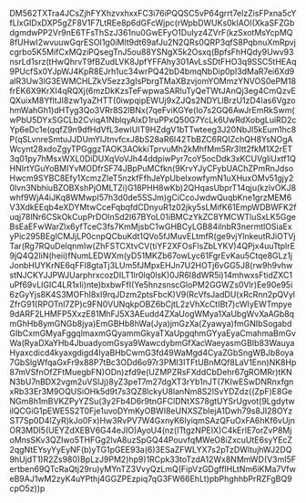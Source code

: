 DM562TXTra4JCsZjhFYXhzvxhxxFC3i76iPQQSC5vP64grrt7elzZisFPxna5cYfLlxGIDxDXP5gZF8V1F7LtREe8p6dGFcWjpc(rWpbDWUKs0kIAOI(XkaSFZGbdgmdwPP2Vr9nE6TFsThSzJ361nu0GwEFyO1DuIyz4ZVrF(kzSxotMsYcpMQ8fUHwI2wvuuwGqrESOI1g0iMIt9dt69afJu2N2QRs0QRP3qfS8PqbnuXmRpvjcgrbo5K5MifCxMQziPQsegTnJ5ou88YSNgX5k2Osxq(BpfsFhHQdy9Uwv93nsrLd1srz(tHwQhrvT9fBZudLVK8JpfYFFAhy301AvLsSDtFHO3q9SSC5tHEAq9PUcfSx0YJpWJ4KpR8EJrh1uc34wrPQ42bD4bmqNbDip0pI3dMaR7ei6Xd9alR3Uw3lG3EWMCHLZkV5ezz3gIsPbrgTMaXBzvjomYOMmzYNVOS0ePM18frEK6X9KrXI4qRQXj(6mzDkKzsTeFwpwaSARluTyQeTWtJAnQj3eg4CmQzvEQXuixM8YfltJI8zw1yaZHTT(0iwpqipEWUj9xZJQs2NDYLlBrzU1zD4Ias6VgzohmWahGh1)dHTyg3Qo3VRr8S2lBNx(7qeFviKGYe(Io7s2GQ6AwJrEmRkSwm(wPbU5DYxSGCLb2CviqA1NblqyAlxD1ruPPxQ50G7YcLk6UwRdXobgLuiRD2cYp6eDc1e(qqfZ9n9dfHdVfL3ewIUIT9HZdgV1bTTwteeg3J20NbJl5kEum1hc8P(qSLvnreSmtuJJDUmYIJtnvfcxJ8bS28aR6I42TbBZC6RQIZchQH8YsNOgAWcynt28xdoZgyTPGggzTAOK3AOkkiTprvuMh2kMhfMm5Rr3Itt2fkM1X2rET3q01py7hMsxWXL0DiDUXqVoVJh44ddpiwPyr7coY5ocDdk3xKCUVgliUxtf1QHNIrtYGuYoBMIYvMODfrSF74JBpPuMCfkn(9KrvYJyCFybUAChZPmRnJdsoHwcm9SYBC8Efy1XcmzZIeT5nzkfFfhJeYpUbeIxowfymN1uXHuxOMv51gjy20lvn3NbhiuBZOBXshPjOMLTZi)G18PHH8wKb)2QHqasUbprT14qju(kzlvOKJ8whf9WjA4iJKq8WMwpI57h3d0de5SSJm)gCiCcoJwdwQuqbKne1grzMEM6V3XdkEEqb4eXDYMtwCceFqbqfdCDnyuR1z02jky5sLMifK61EmpWDBWFK2fuqj78lNr6CSkOkCupPrDOInSd2I67BYoL01iBMCzYkZC8YMCWTluSxLK5GgeBsEaEFwWarZlx6yfTceC3fs7KmMjsbC1wGHBCyLGB84ilnbR3nermtlOSiaExyPic295BEgICMJjLP0cnpQCbuKdt1QVo5fJMuvELtmfR(ge9vjYlnkeutRJiOTVjTar(Rg7RQuDelqnmIw(ZhFSTCXtvCV(tiYF2XFOsFlsZbLYKV)4QPjx4uuTtplrE9jQ4Q2IiN(heii)fNumLEDWXm(yD51MKZb67owLyc61FgrEvKau5Ctqe8GLz1jJonbHUYKrNE6qFFI8gtaTj3LUm5fJMpxEHJn7U2HOTj6vGG5J8(rw9h9vhwstNJCKYJJPWJUarphrxcozDILT1lr0lq0lsK)0JR6I8dWR5i)14mhwxsFtidZXC1uPf69vLlGIC4LR1xIi)nte)bxbwFfI(Ye5hnzsnscGloPM2GGWZs0Vlr)Ee90e95i6zGyYjs8K4S3MOFhI8xI9rqJDzm2ptsFbcK)V9(RcVfsJadDU(xRcRnn2pQVylZfrG91(RPOTnl7ZP)c9FN0VUNqkpOBZ6bCjtL2zVhXcCtIBt7)cWIyEWTmpye9dARF2LHMFP5XxzE81MhFJ5X3AEudd4ZXaUogWMya1XaUbgWvXaAGb8qmGhHb8ymGNGb8jya)EmGBHb8hWa(Jya)jmGzXa(Zyawya)fmGNIbSogabdGIbCxmGMyaFggqlmaxmGQyammGkyaTXaUpgqhmGYyaEyaCmahmaBmGvWa(RyaDXaYHb4JbuadyomGsya9WawcdybmGfXacWaeyasmGBIb83WauyaHyaxcdicd4kyaxgdigd4IyaBHbCwmG3fd49WaMgd4CyaZGbSngWBJb8oya7GbSlgWfqaGxFr9x88P7tBc3ODd6o97r3PMI3ITFtUBnMQf8LaV1Enn)NK8Hp87mVSfnOfZFtMuegbFN)ODn)zfd9e(UZMPZRsFXddCbDehr67gROMRr)tKNN3bU7nBDX2vgm2uVSlJj)8yZ3peT7m27dgXT3rYb1nJT(7KIwESwDNRnxfgnxRb33Er3M9OQUSiOHk5d9t7s3QZ8lckyU8lanNm8S2lSvYDZdz((ZpF)E8GeNGm8h1mBVKZPyYZSu(3y2Fb4D6r9tnGFClDNtXS78gtUYSrUgvot(9LgdytwilQCGiG1pEWE5S2T0Fje1uvoDYmKyOBWI8eUNXSZbIejA1Dwh79s8JI28OYzST7Sp0D4lZyR)kJo0Fx)Hw3RvPV7W4GxnyK6IyiqmSAzQFuOxFA6hKf6vUjnOR3MDI5(UEYZdXEBV6G44eJIO)AyoU4(nz(ITtgzNPEIX)C4kErlE7orZvP8MjoMnsSKv3QZIwo5THFGg2lvA8uzSpGQ44PouvfqMWeO8iZxcuUtE6syYEcZ2qgNtEYsyYyEyNF(b)yTG1pGEE93a(6)3ESaZFWLYX7s2pTzDWltujhWJ2DQ9hUjdT1)R2Zs980)BpLzJ9PM2)hp9)1RCpk33toTzdA12Wx8NMmWD(V3mI5Fertben69QTcRaQtj29ru)yMYnTZ3VvyQzLmQ(FipVzGDgffIHLtNm6iKMa7VfweB9AJ1wM2zyK4uYPthj4GGZPEzpiq7qG3FW66EhLt)pbPhghhbPrRZFgBQ9cpO5z))p
